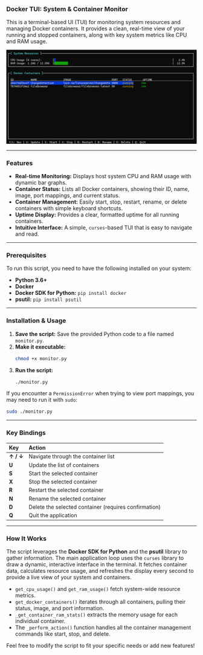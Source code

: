 ### **Docker TUI: System & Container Monitor**

This is a terminal-based UI (TUI) for monitoring system resources and managing Docker containers. It provides a clean, real-time view of your running and stopped containers, along with key system metrics like CPU and RAM usage.

![DockerView PlaceHolder](DockerView.png "DockerView TUI")

-----

### **Features**

  * **Real-time Monitoring:** Displays host system CPU and RAM usage with dynamic bar graphs.
  * **Container Status:** Lists all Docker containers, showing their ID, name, image, port mappings, and current status.
  * **Container Management:** Easily start, stop, restart, rename, or delete containers with simple keyboard shortcuts.
  * **Uptime Display:** Provides a clear, formatted uptime for all running containers.
  * **Intuitive Interface:** A simple, `curses`-based TUI that is easy to navigate and read.

-----

### **Prerequisites**

To run this script, you need to have the following installed on your system:

  * **Python 3.6+**
  * **Docker**
  * **Docker SDK for Python:** `pip install docker`
  * **psutil:** `pip install psutil`

-----

### **Installation & Usage**

1.  **Save the script:** Save the provided Python code to a file named `monitor.py`.
2.  **Make it executable:**
    ```bash
    chmod +x monitor.py
    ```
3.  **Run the script:**
    ```bash
    ./monitor.py
    ```

If you encounter a `PermissionError` when trying to view port mappings, you may need to run it with `sudo`:

```bash
sudo ./monitor.py
```

-----

### **Key Bindings**

| Key | Action |
| :-- | :--- |
| **↑ / ↓** | Navigate through the container list |
| **U** | Update the list of containers |
| **S** | Start the selected container |
| **X** | Stop the selected container |
| **R** | Restart the selected container |
| **N** | Rename the selected container |
| **D** | Delete the selected container (requires confirmation) |
| **Q** | Quit the application |

-----

### **How It Works**

The script leverages the **Docker SDK for Python** and the **psutil** library to gather information. The main application loop uses the `curses` library to draw a dynamic, interactive interface in the terminal. It fetches container data, calculates resource usage, and refreshes the display every second to provide a live view of your system and containers.

  * `get_cpu_usage()` and `get_ram_usage()` fetch system-wide resource metrics.
  * `get_docker_containers()` iterates through all containers, pulling their status, image, and port information.
  * `_get_container_ram_stats()` extracts the memory usage for each individual container.
  * The `_perform_action()` function handles all the container management commands like start, stop, and delete.

Feel free to modify the script to fit your specific needs or add new features\!
